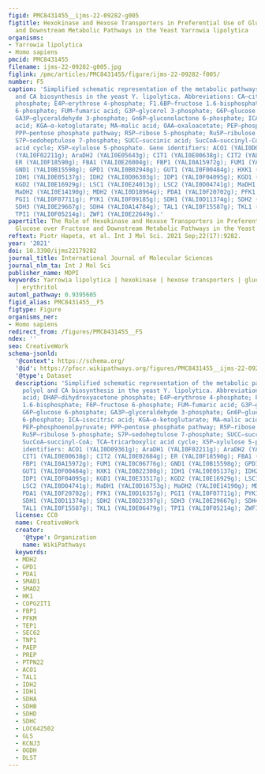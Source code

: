 ```yaml
---
figid: PMC8431455__ijms-22-09282-g005
figtitle: Hexokinase and Hexose Transporters in Preferential Use of Glucose over Fructose
  and Downstream Metabolic Pathways in the Yeast Yarrowia lipolytica
organisms:
- Yarrowia lipolytica
- Homo sapiens
pmcid: PMC8431455
filename: ijms-22-09282-g005.jpg
figlink: /pmc/articles/PMC8431455/figure/ijms-22-09282-f005/
number: F5
caption: 'Simplified schematic representation of the metabolic pathways for polyol
  and CA biosynthesis in the yeast Y. lipolytica. Abbreviations: CA—citric acid; DHAP—dihydroxyacetone
  phosphate; E4P—erythrose 4-phosphate; F1.6BP—fructose 1.6-bisphosphate; F6P—fructose
  6-phosphate; FUM—fumaric acid; G3P—glycerol 3-phosphate; G6P—glucose 6-phosphate;
  GA3P—glyceraldehyde 3-phosphate; Gn6P—gluconolactone 6-phosphate; ICA—isocitric
  acid; KGA—α-ketoglutarate; MA—malic acid; OAA—oxaloacetate; PEP—phosphoenolpyruvate;
  PPP—pentose phosphate pathway; R5P—ribose 5-phosphate; Ru5P—ribulose 5-phosphate;
  S7P—sedoheptulose 7-phosphate; SUCC—succinic acid; SucCoA—succinyl-CoA; TCA—tricarboxylic
  acid cycle; X5P—xylulose 5-phosphate. Gene identifiers: ACO1 (YALI0D09361g); AraDH1
  (YALI0F02211g); AraDH2 (YALI0E05643g); CIT1 (YALI0E00638g); CIT2 (YALI0E02684g);
  ER (YALI0F18590g); FBA1 (YALI0E26004g); FBP1 (YALI0A15972g); FUM1 (YALI0C06776g);
  GND1 (YALI0B15598g); GPD1 (YALI0B02948g); GUT1 (YALI0F00484g); HXK1 (YALI0B22308g);
  IDH1 (YALI0E05137g); IDH2 (YALI0D06303g); IDP1 (YALI0F04095g); KGD1 (YALI0E33517g);
  KGD2 (YALI0E16929g); LSC1 (YALI0E24013g); LSC2 (YALI0D04741g); MaDH1 (YALI0D16753g);
  MaDH2 (YALI0E14190g); MDH2 (YALI0D18964g); PDA1 (YALI0F20702g); PFK1 (YALI0D16357g);
  PGI1 (YALI0F07711g); PYK1 (YALI0F09185g); SDH1 (YALI0D11374g); SDH2 (YALI0D23397g);
  SDH3 (YALI0E29667g); SDH4 (YALI0A14784g); TAL1 (YALI0F15587g); TKL1 (YALI0E06479g);
  TPI1 (YALI0F05214g); ZWF1 (YALI0E22649g).'
papertitle: The Role of Hexokinase and Hexose Transporters in Preferential Use of
  Glucose over Fructose and Downstream Metabolic Pathways in the Yeast Yarrowia lipolytica.
reftext: Piotr Hapeta, et al. Int J Mol Sci. 2021 Sep;22(17):9282.
year: '2021'
doi: 10.3390/ijms22179282
journal_title: International Journal of Molecular Sciences
journal_nlm_ta: Int J Mol Sci
publisher_name: MDPI
keywords: Yarrowia lipolytica | hexokinase | hexose transporters | glucose | fructose
  | erythritol
automl_pathway: 0.9395605
figid_alias: PMC8431455__F5
figtype: Figure
organisms_ner:
- Homo sapiens
redirect_from: /figures/PMC8431455__F5
ndex: ''
seo: CreativeWork
schema-jsonld:
  '@context': https://schema.org/
  '@id': https://pfocr.wikipathways.org/figures/PMC8431455__ijms-22-09282-g005.html
  '@type': Dataset
  description: 'Simplified schematic representation of the metabolic pathways for
    polyol and CA biosynthesis in the yeast Y. lipolytica. Abbreviations: CA—citric
    acid; DHAP—dihydroxyacetone phosphate; E4P—erythrose 4-phosphate; F1.6BP—fructose
    1.6-bisphosphate; F6P—fructose 6-phosphate; FUM—fumaric acid; G3P—glycerol 3-phosphate;
    G6P—glucose 6-phosphate; GA3P—glyceraldehyde 3-phosphate; Gn6P—gluconolactone
    6-phosphate; ICA—isocitric acid; KGA—α-ketoglutarate; MA—malic acid; OAA—oxaloacetate;
    PEP—phosphoenolpyruvate; PPP—pentose phosphate pathway; R5P—ribose 5-phosphate;
    Ru5P—ribulose 5-phosphate; S7P—sedoheptulose 7-phosphate; SUCC—succinic acid;
    SucCoA—succinyl-CoA; TCA—tricarboxylic acid cycle; X5P—xylulose 5-phosphate. Gene
    identifiers: ACO1 (YALI0D09361g); AraDH1 (YALI0F02211g); AraDH2 (YALI0E05643g);
    CIT1 (YALI0E00638g); CIT2 (YALI0E02684g); ER (YALI0F18590g); FBA1 (YALI0E26004g);
    FBP1 (YALI0A15972g); FUM1 (YALI0C06776g); GND1 (YALI0B15598g); GPD1 (YALI0B02948g);
    GUT1 (YALI0F00484g); HXK1 (YALI0B22308g); IDH1 (YALI0E05137g); IDH2 (YALI0D06303g);
    IDP1 (YALI0F04095g); KGD1 (YALI0E33517g); KGD2 (YALI0E16929g); LSC1 (YALI0E24013g);
    LSC2 (YALI0D04741g); MaDH1 (YALI0D16753g); MaDH2 (YALI0E14190g); MDH2 (YALI0D18964g);
    PDA1 (YALI0F20702g); PFK1 (YALI0D16357g); PGI1 (YALI0F07711g); PYK1 (YALI0F09185g);
    SDH1 (YALI0D11374g); SDH2 (YALI0D23397g); SDH3 (YALI0E29667g); SDH4 (YALI0A14784g);
    TAL1 (YALI0F15587g); TKL1 (YALI0E06479g); TPI1 (YALI0F05214g); ZWF1 (YALI0E22649g).'
  license: CC0
  name: CreativeWork
  creator:
    '@type': Organization
    name: WikiPathways
  keywords:
  - MDH2
  - GPD1
  - PDA1
  - SMAD1
  - SMAD2
  - HK1
  - COPG2IT1
  - FBP1
  - PFKM
  - TEP1
  - SEC62
  - TNP1
  - PAEP
  - PREP
  - PTPN22
  - ACO1
  - TAL1
  - IDH2
  - IDH1
  - SDHA
  - SDHB
  - SDHD
  - SDHC
  - LOC642502
  - GLS
  - KCNJ3
  - OGDH
  - DLST
---
```

